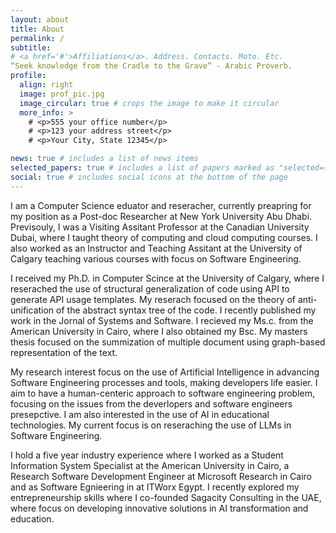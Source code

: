 ```yaml
---
layout: about
title: About
permalink: /
subtitle: 
# <a href='#'>Affiliations</a>. Address. Contacts. Moto. Etc.
“Seek knowledge from the Cradle to the Grave” - Arabic Proverb.
profile:
  align: right
  image: prof_pic.jpg
  image_circular: true # crops the image to make it circular
  more_info: >
    # <p>555 your office number</p>
    # <p>123 your address street</p>
    # <p>Your City, State 12345</p>

news: true # includes a list of news items
selected_papers: true # includes a list of papers marked as "selected={true}"
social: true # includes social icons at the bottom of the page
---
```

I am a Computer Science eduator and reseracher, currently preapring for my position as a Post-doc Researcher at New York University Abu Dhabi. Previsouly, I was a Visiting Assitant Professor at the Canadian University Dubai, where I taught theory of computing and cloud computing courses. I also worked as an Instructor and Teaching Assitant at the University of Calgary teaching various courses with focus on Software Engineering.

I received my Ph.D. in Computer Scince at the University of Calgary, where I reserached the use of structural generalization of code using API to generate API usage templates. My reserach focused on the theory of anti-unification of the abstract syntax tree of the code. I recently published my work in the Jornal of Systems and Software. I recieved my Ms.c. from the American University in Cairo, where I also obtained my Bsc. My masters thesis focused on the summization of multiple document using graph-based representation of the text.

My research interest focus on the use of Artificial Intelligence in advancing Software Engineering processes and tools, making developers life easier. I aim to have a human-centeric approach to software engineering problem, focusing on the issues from the deverlopers and software engineers presepctive. I am also interested in the use of AI in educational technologies. My current focus is on reseraching the use of LLMs in Software Engineering.

I hold a five year industry experience where I worked as a Student Information System Specialist at the American University in Cairo, a Research Software Development Engineer at Microsoft Research in Cairo and as Software Egnieering in at ITWorx Egypt. I recently explored my entrepreneurship skills where I co-founded Sagacity Consulting in the UAE, where focus on developing innovative solutions in AI transformation and education. 

